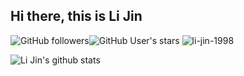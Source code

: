 ## Hi there, this is Li Jin
![GitHub followers](https://img.shields.io/github/followers/li-jin-1998?style=social)![GitHub User's stars](https://img.shields.io/github/stars/li-jin-1998?style=social)
<img src="https://komarev.com/ghpvc/?username=li-jin-1998&label=Profile%20views&color=ce9927&style=flat" alt="li-jin-1998" />

![Li Jin's github stats](https://github-readme-stats-git-masterrstaa-rickstaa.vercel.app/api?username=li-jin-1998&count_private=true&show_icons=true)
